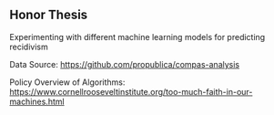 ## Honor Thesis

Experimenting with different machine learning models for predicting recidivism

Data Source: https://github.com/propublica/compas-analysis

Policy Overview of Algorithms: https://www.cornellrooseveltinstitute.org/too-much-faith-in-our-machines.html
